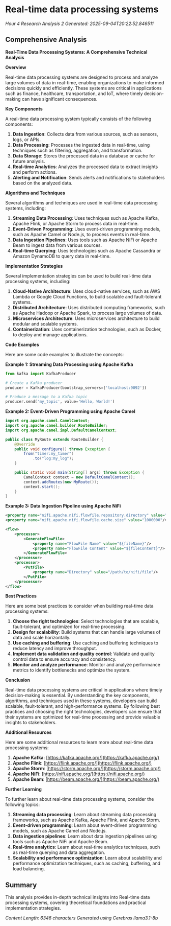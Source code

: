 # Real-time data processing systems
*Hour 4 Research Analysis 2*
*Generated: 2025-09-04T20:22:52.846511*

## Comprehensive Analysis
**Real-Time Data Processing Systems: A Comprehensive Technical Analysis**

**Overview**

Real-time data processing systems are designed to process and analyze large volumes of data in real-time, enabling organizations to make informed decisions quickly and efficiently. These systems are critical in applications such as finance, healthcare, transportation, and IoT, where timely decision-making can have significant consequences.

**Key Components**

A real-time data processing system typically consists of the following components:

1. **Data Ingestion**: Collects data from various sources, such as sensors, logs, or APIs.
2. **Data Processing**: Processes the ingested data in real-time, using techniques such as filtering, aggregation, and transformation.
3. **Data Storage**: Stores the processed data in a database or cache for future analysis.
4. **Real-time Analytics**: Analyzes the processed data to extract insights and perform actions.
5. **Alerting and Notification**: Sends alerts and notifications to stakeholders based on the analyzed data.

**Algorithms and Techniques**

Several algorithms and techniques are used in real-time data processing systems, including:

1. **Streaming Data Processing**: Uses techniques such as Apache Kafka, Apache Flink, or Apache Storm to process data in real-time.
2. **Event-Driven Programming**: Uses event-driven programming models, such as Apache Camel or Node.js, to process events in real-time.
3. **Data Ingestion Pipelines**: Uses tools such as Apache NiFi or Apache Beam to ingest data from various sources.
4. **Real-time Querying**: Uses technologies such as Apache Cassandra or Amazon DynamoDB to query data in real-time.

**Implementation Strategies**

Several implementation strategies can be used to build real-time data processing systems, including:

1. **Cloud-Native Architecture**: Uses cloud-native services, such as AWS Lambda or Google Cloud Functions, to build scalable and fault-tolerant systems.
2. **Distributed Architecture**: Uses distributed computing frameworks, such as Apache Hadoop or Apache Spark, to process large volumes of data.
3. **Microservices Architecture**: Uses microservices architecture to build modular and scalable systems.
4. **Containerization**: Uses containerization technologies, such as Docker, to deploy and manage applications.

**Code Examples**

Here are some code examples to illustrate the concepts:

**Example 1: Streaming Data Processing using Apache Kafka**

```python
from kafka import KafkaProducer

# Create a Kafka producer
producer = KafkaProducer(bootstrap_servers=['localhost:9092'])

# Produce a message to a Kafka topic
producer.send('my_topic', value='Hello, World!')
```

**Example 2: Event-Driven Programming using Apache Camel**

```java
import org.apache.camel.CamelContext;
import org.apache.camel.builder.RouteBuilder;
import org.apache.camel.impl.DefaultCamelContext;

public class MyRoute extends RouteBuilder {
    @Override
    public void configure() throws Exception {
        from("timer:my_timer")
            .to("log:my_log");
    }

    public static void main(String[] args) throws Exception {
        CamelContext context = new DefaultCamelContext();
        context.addRoutes(new MyRoute());
        context.start();
    }
}
```

**Example 3: Data Ingestion Pipeline using Apache NiFi**

```xml
<property name="nifi.apache.nifi.flowfile.repository.directory" value="/path/to/nifi/repository"/>
<property name="nifi.apache.nifi.flowfile.cache.size" value="1000000"/>

<flow>
    <processor>
        <GenerateFlowFile>
            <property name="FlowFile Name" value="${fileName}"/>
            <property name="FlowFile Content" value="${fileContent}"/>
        </GenerateFlowFile>
    </processor>
    <processor>
        <PutFile>
            <property name="Directory" value="/path/to/nifi/file"/>
        </PutFile>
    </processor>
</flow>
```

**Best Practices**

Here are some best practices to consider when building real-time data processing systems:

1. **Choose the right technologies**: Select technologies that are scalable, fault-tolerant, and optimized for real-time processing.
2. **Design for scalability**: Build systems that can handle large volumes of data and scale horizontally.
3. **Use caching and buffering**: Use caching and buffering techniques to reduce latency and improve throughput.
4. **Implement data validation and quality control**: Validate and quality control data to ensure accuracy and consistency.
5. **Monitor and analyze performance**: Monitor and analyze performance metrics to identify bottlenecks and optimize the system.

**Conclusion**

Real-time data processing systems are critical in applications where timely decision-making is essential. By understanding the key components, algorithms, and techniques used in these systems, developers can build scalable, fault-tolerant, and high-performance systems. By following best practices and choosing the right technologies, developers can ensure that their systems are optimized for real-time processing and provide valuable insights to stakeholders.

**Additional Resources**

Here are some additional resources to learn more about real-time data processing systems:

1. **Apache Kafka**: [https://kafka.apache.org/](https://kafka.apache.org/)
2. **Apache Flink**: [https://flink.apache.org/](https://flink.apache.org/)
3. **Apache Storm**: [https://storm.apache.org/](https://storm.apache.org/)
4. **Apache NiFi**: [https://nifi.apache.org/](https://nifi.apache.org/)
5. **Apache Beam**: [https://beam.apache.org/](https://beam.apache.org/)

**Further Learning**

To further learn about real-time data processing systems, consider the following topics:

1. **Streaming data processing**: Learn about streaming data processing frameworks, such as Apache Kafka, Apache Flink, and Apache Storm.
2. **Event-driven programming**: Learn about event-driven programming models, such as Apache Camel and Node.js.
3. **Data ingestion pipelines**: Learn about data ingestion pipelines using tools such as Apache NiFi and Apache Beam.
4. **Real-time analytics**: Learn about real-time analytics techniques, such as real-time querying and data aggregation.
5. **Scalability and performance optimization**: Learn about scalability and performance optimization techniques, such as caching, buffering, and load balancing.

## Summary
This analysis provides in-depth technical insights into Real-time data processing systems, 
covering theoretical foundations and practical implementation strategies.

*Content Length: 6346 characters*
*Generated using Cerebras llama3.1-8b*

